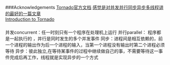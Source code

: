 ###Acknowledgements
[Tornado官方文档](https://tornado-zh.readthedocs.io/zh/latest/index.html) 
[感觉是对并发并行同步异步多线程讲的最好的一篇文章](https://www.jianshu.com/p/508360433901)  
[Introduction to Tornado](http://demo.pythoner.com/itt2zh/index.html)  

### 
并发concurrent：任一时刻只有一个程序在处理机上运行 
并行parallel： 程序都是一起执行的 ，并行是同时发生的多个并发事件
同步：进程间是相互依赖的，前一个进程的输出作为后一个进程的输入，当第一个进程没有输出时第二个进程必须等待 
异步：彼此独立,在等待某事件的过程中继续做自己的事，不需要等待这一事件完成后再工作，线程就是实现异步的一个方式 


